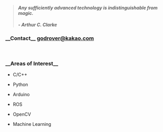 > #### *Any sufficiently advanced technology is indistinguishable from magic.*
> ##### - Arthur C. Clarke 

### \_\_Contact\_\_ godrover@kakao.com

　

### \_\_Areas of Interest\_\_

- C/C++

- Python

- Arduino

- ROS

- OpenCV

- Machine Learning
